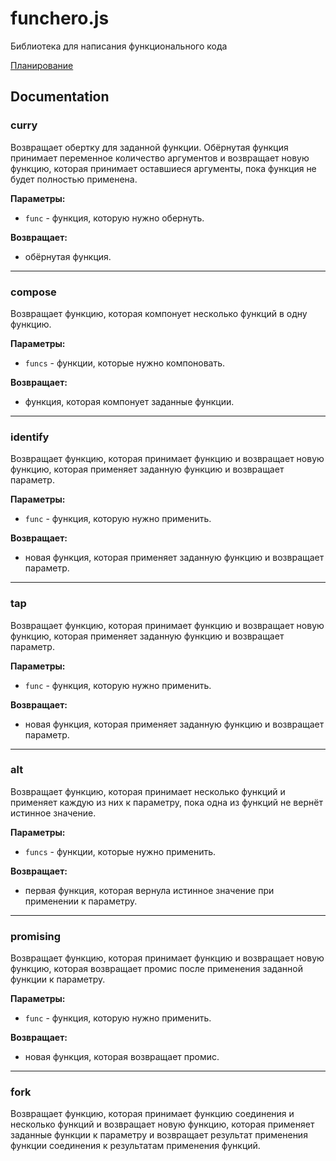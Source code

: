 # funchero.js
Библиотека для написания функционального кода

[Планирование](https://github.com/users/zer01one/projects/1)

## Documentation

### curry

Возвращает обертку для заданной функции. Обёрнутая функция принимает переменное количество аргументов и возвращает новую функцию, которая принимает оставшиеся аргументы, пока функция не будет полностью применена.

**Параметры:**

- `func` - функция, которую нужно обернуть.

**Возвращает:**

- обёрнутая функция.
---

### compose

Возвращает функцию, которая компонует несколько функций в одну функцию.

**Параметры:**

- `funcs` - функции, которые нужно компоновать.

**Возвращает:**

- функция, которая компонует заданные функции.
---

### identify

Возвращает функцию, которая принимает функцию и возвращает новую функцию, которая применяет заданную функцию и возвращает параметр.

**Параметры:**

- `func` - функция, которую нужно применить.

**Возвращает:**

- новая функция, которая применяет заданную функцию и возвращает параметр.
---

### tap

Возвращает функцию, которая принимает функцию и возвращает новую функцию, которая применяет заданную функцию и возвращает параметр.

**Параметры:**

- `func` - функция, которую нужно применить.

**Возвращает:**

- новая функция, которая применяет заданную функцию и возвращает параметр.
---

### alt

Возвращает функцию, которая принимает несколько функций и применяет каждую из них к параметру, пока одна из функций не вернёт истинное значение.

**Параметры:**

- `funcs` - функции, которые нужно применить.

**Возвращает:**

- первая функция, которая вернула истинное значение при применении к параметру.
---

### promising

Возвращает функцию, которая принимает функцию и возвращает новую функцию, которая возвращает промис после применения заданной функции к параметру.

**Параметры:**

- `func` - функция, которую нужно применить.

**Возвращает:**

- новая функция, которая возвращает промис.
---
### fork

Возвращает функцию, которая принимает функцию соединения и несколько функций и возвращает новую функцию, которая применяет заданные функции к параметру и возвращает результат применения функции соединения к результатам применения функций.